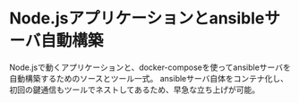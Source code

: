 # Node.jsアプリケーションとansibleサーバ自動構築
Node.jsで動くアプリケーションと、docker-composeを使ってansibleサーバを自動構築するためのソースとツール一式。
ansibleサーバ自体をコンテナ化し、初回の鍵通信もツールでネストしてあるため、早急な立ち上げが可能。
